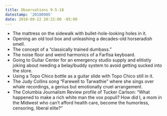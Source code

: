 ```yaml
---
title: Observations 9-5-18
datestamp: '20180905'
date: 2018-09-22 20:32:00 -05:00
---
```


- The mattress on the sidewalk with bullet-hole-looking holes in it.
- Opening an old tool box and unleashing a decades-old horseradish smell.
- The concept of a “classically trained dumbass.”
- The noise floor and weird harmonics of a Farfisa keyboard.
- Going to Guitar Center for an emergency studio supply and elitistly joking about needing a belay/buddy system to avoid getting sucked into the store.
- Using a Topo Chico bottle as a guitar slide with Topo Chico still in it.
- The Judy Collins song “Farewell to Tarwathie” where she sings over whale recordings, a genius but emotionally cruel arrangement.
- The Columbia Journalism Review profile of Tucker Carlson: “What happened to make a rich white man the vox populi? How did I, a mom in the Midwest who can’t afford health care, become the humorless, censoring, liberal elite?”
